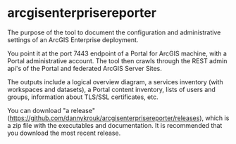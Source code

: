 # arcgisenterprisereporter

The purpose of the tool to document the configuration and administrative settings of an ArcGIS Enterprise deployment.

You point it at the port 7443 endpoint of a Portal for ArcGIS machine, with a Portal administrative account. The tool then crawls through the REST admin api's of the Portal and federated ArcGIS Server Sites.

The outputs include a logical overview diagram, a services inventory (with workspaces and datasets), a Portal content inventory, lists of users and groups, information about TLS/SSL certificates, etc.

You can download "a release" (https://github.com/dannykrouk/arcgisenterprisereporter/releases), which is a zip file with the executables and documentation.  It is recommended that you download the most recent release.  
